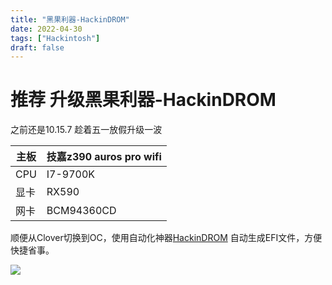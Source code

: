 ```yaml
---
title: "黑果利器-HackinDROM"
date: 2022-04-30
tags: ["Hackintosh"]
draft: false
---
```


# 推荐 升级黑果利器-HackinDROM

之前还是10.15.7 趁着五一放假升级一波

| 主板 | 技嘉z390 auros pro wifi |
| ---- | ----------------------- |
| CPU  | I7-9700K                |
| 显卡 | RX590                   |
| 网卡 | BCM94360CD              |

顺便从Clover切换到OC，使用自动化神器[HackinDROM](https://hackindrom.zapto.org/) 自动生成EFI文件，方便快捷省事。

![](https://www.guyu.pro/2022/04/30/9700k.webp)